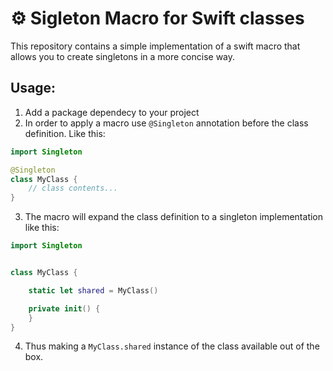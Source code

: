 # ⚙️ Sigleton Macro for Swift classes

This repository contains a simple implementation of a swift macro that allows you to create singletons in a more concise way.

## Usage:

1. Add a package dependecy to your project
2. In order to apply a macro use `@Singleton` annotation before the class definition. Like this:

```swift
import Singleton

@Singleton
class MyClass {
    // class contents...
}
```

3. The macro will expand the class definition to a singleton implementation like this:

```swift
import Singleton


class MyClass {

    static let shared = MyClass()

    private init() {
    }
}
```

4. Thus making a `MyClass.shared` instance of the class available out of the box.
